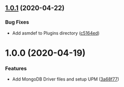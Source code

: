 ## [1.0.1](https://github.com/adrenak/mongodb.driver.upm/compare/v1.0.0...v1.0.1) (2020-04-22)


### Bug Fixes

* Add asmdef to Plugins directory ([c5164ed](https://github.com/adrenak/mongodb.driver.upm/commit/c5164ed8832b5178511931f8d11eb19a8bd74211))

# 1.0.0 (2020-04-19)


### Features

* Add MongoDB Driver files and setup UPM ([3a68f77](https://github.com/adrenak/mongodb.driver-upm/commit/3a68f77e1014963f196f0775ce06fc486af178e5))
